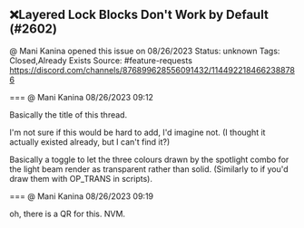 ## ❌Layered Lock Blocks Don't Work by Default (#2602)
@ Mani Kanina opened this issue on 08/26/2023
Status: unknown
Tags: Closed,Already Exists
Source: #feature-requests https://discord.com/channels/876899628556091432/1144922184662388786


=== @ Mani Kanina 08/26/2023 09:12

Basically the title of this thread.

I'm not sure if this would be hard to add, I'd imagine not. (I thought it actually existed already, but I can't find it?)

Basically a toggle to let the three colours drawn by the spotlight combo for the light beam render as transparent rather than solid. (Similarly to if you'd draw them with OP_TRANS in scripts).

=== @ Mani Kanina 08/26/2023 09:19

oh, there is a QR for this.
NVM.
